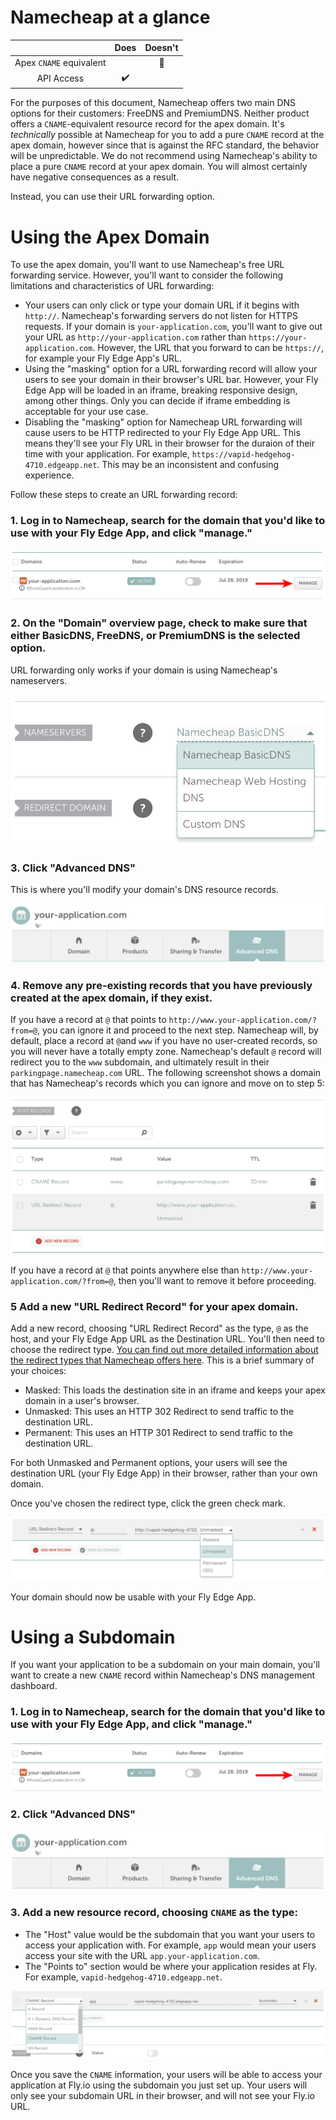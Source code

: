 # Namecheap  at a glance

 |   | Does | Doesn't |
 | :---: | :---: | :---: |
 | Apex `CNAME` equivalent |  | :no_entry_sign: |
 | API Access | :heavy_check_mark:|  |

 For the purposes of this document, Namecheap offers two main DNS options for their customers: FreeDNS and PremiumDNS. Neither product offers a `CNAME`-equivalent resource record for the apex domain. It's _technically_ possible at Namecheap for you to add a pure `CNAME` record at the apex domain, however since that is against the RFC standard, the behavior will be unpredictable. We do not recommend using Namecheap's ability to place a pure `CNAME` record at your apex domain. You will almost certainly have negative consequences as a result.

 Instead, you can use their URL forwarding option.

# Using the Apex Domain

To use the apex domain, you'll want to use Namecheap's free URL forwarding service. However, you'll want to consider the following limitations and characteristics of URL forwarding:

* Your users can only click or type your domain URL if it begins with `http://`. Namecheap's forwarding servers do not listen for HTTPS requests.  If your domain is `your-application.com`, you'll want to give out your URL as `http://your-application.com` rather than `https://your-application.com`. However, the URL that you forward to can be `https://`, for example your Fly Edge App's URL.
* Using the "masking" option for a URL forwarding record will allow your users to see your domain in their browser's URL bar. However, your Fly Edge App will be loaded in an iframe, breaking responsive design, among other things. Only you can decide if iframe embedding is acceptable for your use case.
* Disabling the "masking" option for Namecheap URL forwarding will cause users to be HTTP redirected to your Fly Edge App URL. This means they'll see your Fly URL in their browser for the duraion of their time with your application. For example, `https://vapid-hedgehog-4710.edgeapp.net`. This may be an inconsistent and confusing experience.

Follow these steps to create an URL forwarding record:

### 1. Log in to Namecheap, search for the domain that you'd like to use with your Fly Edge App, and click "manage."

![Namecheap - Manage DNS Records for your Domain](./screenshots/namecheap/namecheap-manage-domain.png "Namecheap - Manage DNS Records for your Domain")

### 2. On the "Domain" overview page, check to make sure that either BasicDNS, FreeDNS, or PremiumDNS is the selected option.

URL forwarding only works if your domain is using Namecheap's nameservers. 

![Namecheap - Choose Namecheap DNS Servers](./screenshots/namecheap/namecheap-choose-nameservers.png "Namecheap - Choose Namecheap DNS Servers")

### 3. Click "Advanced DNS"

This is where you'll modify your domain's DNS resource records.

![Namecheap - Choose Advanced DNS](./screenshots/namecheap/namecheap-advanced-dns.png "Namecheap - Choose Advanced DNS")

### 4. Remove any pre-existing records that you have previously created at the apex domain, if they exist.

If you have a record at `@` that points to `http://www.your-application.com/?from=@`, you can ignore it and proceed to the next step. Namecheap will, by default, place a record at `@`and `www` if you have no user-created records, so you will never have a totally empty zone. Namecheap's default `@` record will redirect you to the `www` subdomain, and ultimately result in their `parkingpage.namecheap.com` URL. The following screenshot shows a domain that has Namecheap's records which you can ignore and move on to step 5:

![Namecheap - Inspect the DNS records that exist](./screenshots/namecheap/namecheap-inspect-pre-existing-records.png "Namecheap - Inspect the DNS records that exist")

If you have a record at `@` that points anywhere else than `http://www.your-application.com/?from=@`, then you'll want to remove it before proceeding.

### 5 Add a new "URL Redirect Record" for your apex domain.

Add a new record, choosing "URL Redirect Record" as the type, `@` as the host, and your Fly Edge App URL as the Destination URL. You'll then need to choose the redirect type. [You can find out more detailed information about the redirect types that Namecheap offers here](https://www.namecheap.com/support/knowledgebase/article.aspx/9604/2237/types-of-domain-redirects--301-302-url-redirects-url-frame-and-cname). This is a brief summary of your choices:

 - Masked: This loads the destination site in an iframe and keeps your apex domain in a user's browser.
 - Unmasked: This uses an HTTP 302 Redirect to send traffic to the destination URL.
 - Permanent: This uses an HTTP 301 Redirect to send traffic to the destination URL.

 For both Unmasked and Permanent options, your users will see the destination URL (your Fly Edge App) in their browser, rather than your own domain.

 Once you've chosen the redirect type, click the green check mark.

![Namecheap - Choose Redirect Type](./screenshots/namecheap/namecheap-choose-redirect-type.png "Namecheap - Choose Redirect Type")

Your domain should now be usable with your Fly Edge App.



# Using a Subdomain

If you want your application to be a subdomain on your main domain, you'll want to create a new `CNAME` record within Namecheap's DNS management dashboard.

### 1. Log in to Namecheap, search for the domain that you'd like to use with your Fly Edge App, and click "manage."

![Namecheap - Manage DNS Records for your Domain](./screenshots/namecheap/namecheap-manage-domain.png "Namecheap - Manage DNS Records for your Domain")

### 2. Click "Advanced DNS"

![Namecheap - Choose Advanced DNS](./screenshots/namecheap/namecheap-advanced-dns.png "Namecheap - Choose Advanced DNS")


###  3. Add a new resource record, choosing `CNAME` as the type:

  * The "Host" value would be the subdomain that you want your users to access your application with. For example, `app` would mean your users access your site with the URL `app.your-application.com`.
  * The "Points to" section would be where your application resides at Fly. For example, `vapid-hedgehog-4710.edgeapp.net`.

![Namecheap - Add DNS Records for your Domain](./screenshots/namecheap/namecheap-add-cname-record.png "Namecheap - Add DNS Records for your Domain")

Once you save the `CNAME` information, your users will be able to access your application at Fly.io using the subdomain you just set up. Your users will only see your subdomain URL in their browser, and will not see your Fly.io URL.
